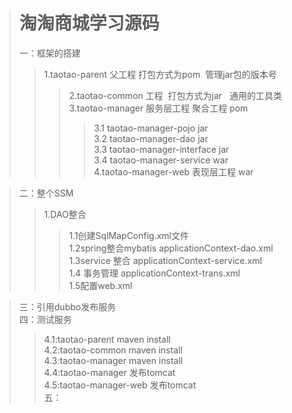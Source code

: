 ># 淘淘商城学习源码
>一：框架的搭建</br>
>>1.taotao-parent 父工程 打包方式为pom  管理jar包的版本号</br>
>>>2.taotao-common 工程  打包方式为jar   通用的工具类</br>
>>>3.taotao-manager 服务层工程 聚合工程 pom </br>
>>>>3.1 taotao-manager-pojo  jar</br>
>>>>3.2 taotao-manager-dao  jar</br>
>>>>3.3 taotao-manager-interface jar</br>
>>>>3.4 taotao-manager-service war</br>
>>>4.taotao-manager-web 表现层工程 war</br>

>二：整个SSM
>>1.DAO整合</br>
>>>1.1创建SqlMapConfig.xml文件</br>
>>>1.2spring整合mybatis    applicationContext-dao.xml</br>
>>>1.3service 整合    applicationContext-service.xml</br>
>>>1.4 事务管理   applicationContext-trans.xml</br>
>>>1.5配置web.xml</br>

>三：引用dubbo发布服务</br>
>四：测试服务</br>
>>4.1:taotao-parent   maven install</br>
>>4.2:taotao-common  maven install</br>
>>4.3:taotao-manager maven install</br>
>>4.4:taotao-manager 发布tomcat</br>
>>4.5:taotao-manager-web 发布tomcat</br>
>五：


